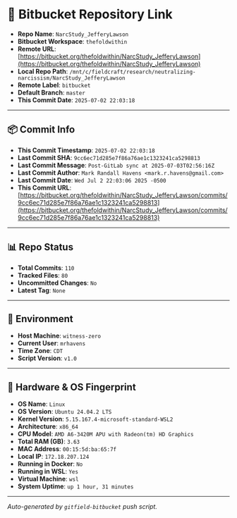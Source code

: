 # 🔗 Bitbucket Repository Link

- **Repo Name**: `NarcStudy_JefferyLawson`
- **Bitbucket Workspace**: `thefoldwithin`
- **Remote URL**: [https://bitbucket.org/thefoldwithin/NarcStudy_JefferyLawson](https://bitbucket.org/thefoldwithin/NarcStudy_JefferyLawson)
- **Local Repo Path**: `/mnt/c/fieldcraft/research/neutralizing-narcissism/NarcStudy_JefferyLawson`
- **Remote Label**: `bitbucket`
- **Default Branch**: `master`
- **This Commit Date**: `2025-07-02 22:03:18`

---

## 📦 Commit Info

- **This Commit Timestamp**: `2025-07-02 22:03:18`
- **Last Commit SHA**: `9cc6ec71d285e7f86a76ae1c1323241ca5298813`
- **Last Commit Message**: `Post-GitLab sync at 2025-07-03T02:56:16Z`
- **Last Commit Author**: `Mark Randall Havens <mark.r.havens@gmail.com>`
- **Last Commit Date**: `Wed Jul 2 22:03:06 2025 -0500`
- **This Commit URL**: [https://bitbucket.org/thefoldwithin/NarcStudy_JefferyLawson/commits/9cc6ec71d285e7f86a76ae1c1323241ca5298813](https://bitbucket.org/thefoldwithin/NarcStudy_JefferyLawson/commits/9cc6ec71d285e7f86a76ae1c1323241ca5298813)

---

## 📊 Repo Status

- **Total Commits**: `110`
- **Tracked Files**: `80`
- **Uncommitted Changes**: `No`
- **Latest Tag**: `None`

---

## 🧭 Environment

- **Host Machine**: `witness-zero`
- **Current User**: `mrhavens`
- **Time Zone**: `CDT`
- **Script Version**: `v1.0`

---

## 🧬 Hardware & OS Fingerprint

- **OS Name**: `Linux`
- **OS Version**: `Ubuntu 24.04.2 LTS`
- **Kernel Version**: `5.15.167.4-microsoft-standard-WSL2`
- **Architecture**: `x86_64`
- **CPU Model**: `AMD A6-3420M APU with Radeon(tm) HD Graphics`
- **Total RAM (GB)**: `3.63`
- **MAC Address**: `00:15:5d:ba:65:7f`
- **Local IP**: `172.18.207.124`
- **Running in Docker**: `No`
- **Running in WSL**: `Yes`
- **Virtual Machine**: `wsl`
- **System Uptime**: `up 1 hour, 31 minutes`

---

_Auto-generated by `gitfield-bitbucket` push script._
